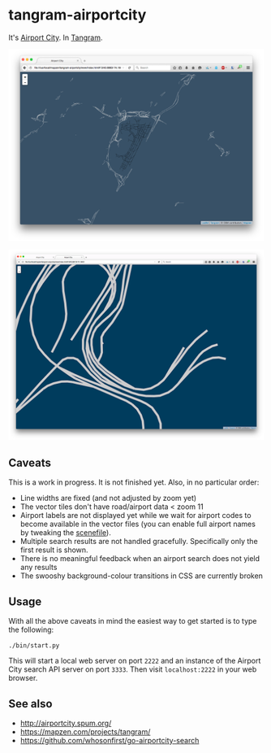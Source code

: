 # tangram-airportcity

It's [Airport City](http://airportcity.spum.org/). In [Tangram](https://mapzen.com/projects/tangram/).

![](images/tangram-airportcity.png)

![](images/tangram-airportcity-noodles.png)

## Caveats

This is a work in progress. It is not finished yet. Also, in no particular order:

* Line widths are fixed (and not adjusted by zoom yet)
* The vector tiles don't have road/airport data < zoom 11
* Airport labels are not displayed yet while we wait for airport codes to become available in the vector files (you can enable full airport names by tweaking the [scenefile](www/tangram/airportcity.yaml)).
* Multiple search results are not handled gracefully. Specifically only the first result is shown.
* There is no meaningful feedback when an airport search does not yield any results
* The swooshy background-colour transitions in CSS are currently broken

## Usage

With all the above caveats in mind the easiest way to get started is to type the following:

```
./bin/start.py
```

This will start a local web server on port `2222` and an instance of the Airport City search API server on port `3333`. Then visit `localhost:2222` in your web browser.


## See also

* http://airportcity.spum.org/
* https://mapzen.com/projects/tangram/
* https://github.com/whosonfirst/go-airportcity-search
